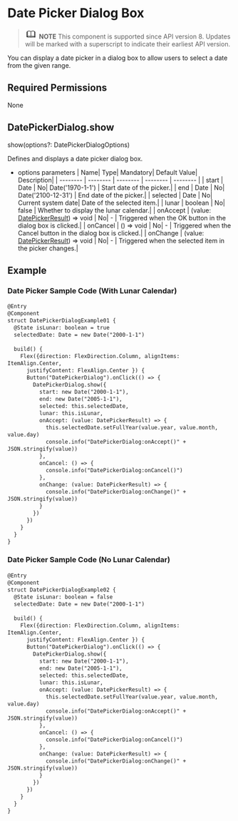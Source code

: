 # Date Picker Dialog Box

> ![icon-note.gif](public_sys-resources/icon-note.gif) **NOTE**
> This component is supported since API version 8. Updates will be marked with a superscript to indicate their earliest API version.

You can display a date picker in a dialog box to allow users to select a date from the given range.

## Required Permissions

None

## DatePickerDialog.show

show(options?: DatePickerDialogOptions)

Defines and displays a date picker dialog box.

- options parameters
  | Name| Type| Mandatory| Default Value| Description|
  | -------- | -------- | -------- | -------- | -------- |
  | start | Date | No| Date('1970-1-1') | Start date of the picker.|
  | end | Date | No| Date('2100-12-31') | End date of the picker.|
  | selected | Date | No| Current system date| Date of the selected item.|
  | lunar | boolean | No| false | Whether to display the lunar calendar.|
  | onAccept | (value: [DatePickerResult](ts-basic-components-datepicker.md#DatePickerResult)) => void | No| - | Triggered when the OK button in the dialog box is clicked.|
  | onCancel | () => void | No| - | Triggered when the Cancel button in the dialog box is clicked.|
  | onChange | (value: [DatePickerResult](ts-basic-components-datepicker.md#DatePickerResult)) => void | No| - | Triggered when the selected item in the picker changes.|

## Example

### Date Picker Sample Code (With Lunar Calendar)
```
@Entry
@Component
struct DatePickerDialogExample01 {
  @State isLunar: boolean = true
  selectedDate: Date = new Date("2000-1-1")

  build() {
    Flex({direction: FlexDirection.Column, alignItems: ItemAlign.Center,
      justifyContent: FlexAlign.Center }) {
      Button("DatePickerDialog").onClick(() => {
        DatePickerDialog.show({
          start: new Date("2000-1-1"),
          end: new Date("2005-1-1"),
          selected: this.selectedDate,
          lunar: this.isLunar,
          onAccept: (value: DatePickerResult) => {
            this.selectedDate.setFullYear(value.year, value.month, value.day)
            console.info("DatePickerDialog:onAccept()" + JSON.stringify(value))
          },
          onCancel: () => {
            console.info("DatePickerDialog:onCancel()")
          },
          onChange: (value: DatePickerResult) => {
            console.info("DatePickerDialog:onChange()" + JSON.stringify(value))
          }
        })
      })
    }
  }
}
```
### Date Picker Sample Code (No Lunar Calendar)
```
@Entry
@Component
struct DatePickerDialogExample02 {
  @State isLunar: boolean = false
  selectedDate: Date = new Date("2000-1-1")

  build() {
    Flex({direction: FlexDirection.Column, alignItems: ItemAlign.Center,
      justifyContent: FlexAlign.Center }) {
      Button("DatePickerDialog").onClick(() => {
        DatePickerDialog.show({
          start: new Date("2000-1-1"),
          end: new Date("2005-1-1"),
          selected: this.selectedDate,
          lunar: this.isLunar,
          onAccept: (value: DatePickerResult) => {
            this.selectedDate.setFullYear(value.year, value.month, value.day)
            console.info("DatePickerDialog:onAccept()" + JSON.stringify(value))
          },
          onCancel: () => {
            console.info("DatePickerDialog:onCancel()")
          },
          onChange: (value: DatePickerResult) => {
            console.info("DatePickerDialog:onChange()" + JSON.stringify(value))
          }
        })
      })
    }
  }
}
```
